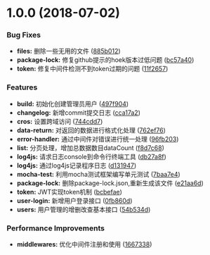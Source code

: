 <a name="1.0.0"></a>
# 1.0.0 (2018-07-02)


### Bug Fixes

* **files:** 删除一些无用的文件 ([885b012](https://github.com/morehao/express-restfulApi/commit/885b012))
* **package-lock:** 修复github提示的hoek版本过低问题 ([bc57a40](https://github.com/morehao/express-restfulApi/commit/bc57a40))
* **token:** 修复中间件检测不到token过期的问题 ([11f2657](https://github.com/morehao/express-restfulApi/commit/11f2657))


### Features

* **build:** 初始化创建管理员用户 ([497f904](https://github.com/morehao/express-restfulApi/commit/497f904))
* **changelog:** 新增commit提交日志 ([cca17a2](https://github.com/morehao/express-restfulApi/commit/cca17a2))
* **cros:** 设置跨域访问 ([744cdd7](https://github.com/morehao/express-restfulApi/commit/744cdd7))
* **data-return:** 对返回的数据进行格式化处理 ([762ef76](https://github.com/morehao/express-restfulApi/commit/762ef76))
* **error-handler:** 通过中间件对错误进行统一处理 ([96fb203](https://github.com/morehao/express-restfulApi/commit/96fb203))
* **list:** 分页处理，增加总数据数目dataCount ([f8d7c68](https://github.com/morehao/express-restfulApi/commit/f8d7c68))
* **log4js:** 请求日志console到命令行终端工具 ([db27a8f](https://github.com/morehao/express-restfulApi/commit/db27a8f))
* **log4js:** 通过log4js记录程序日志 ([d131947](https://github.com/morehao/express-restfulApi/commit/d131947))
* **mocha-test:** 利用mocha测试框架编写单元测试 ([7baa7e4](https://github.com/morehao/express-restfulApi/commit/7baa7e4))
* **package-lock:** 删除package-lock.json,重新生成该文件 ([e21aa6d](https://github.com/morehao/express-restfulApi/commit/e21aa6d))
* **token:** JWT实现token机制 ([bcbefae](https://github.com/morehao/express-restfulApi/commit/bcbefae))
* **user-login:** 新增用户登录接口 ([0fb860d](https://github.com/morehao/express-restfulApi/commit/0fb860d))
* **users:** 用户管理的增删改查基本接口 ([54b534d](https://github.com/morehao/express-restfulApi/commit/54b534d))


### Performance Improvements

* **middlewares:** 优化中间件注册和使用 ([1667338](https://github.com/morehao/express-restfulApi/commit/1667338))



